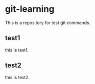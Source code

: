 # git-learning
This is a repository for test git commands.

## test1
this is test1.

## test2
this is test2.
